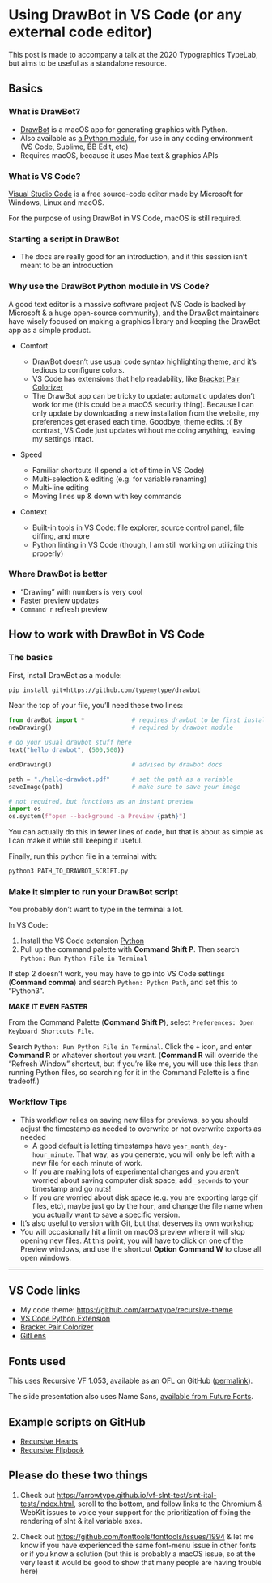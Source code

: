 # Using DrawBot in VS Code (or any external code editor)

This post is made to accompany a talk at the 2020 Typographics TypeLab, but aims to be useful as a standalone resource.

## Basics

### What is DrawBot?

- [DrawBot](https://www.drawbot.com/) is a macOS app for generating graphics with Python.
- Also available as [a Python module](https://github.com/typemytype/drawbot), for use in any coding environment (VS Code, Sublime, BB Edit, etc)
- Requires macOS, because it uses Mac text & graphics APIs

### What is VS Code?

[Visual Studio Code](https://code.visualstudio.com/) is a free source-code editor made by Microsoft for Windows, Linux and macOS. 

For the purpose of using DrawBot in VS Code, macOS is still required.

### Starting a script in DrawBot

- The docs are really good for an introduction, and it this session isn’t meant to be an introduction

### Why use the DrawBot Python module in VS Code?

A good text editor is a massive software project (VS Code is backed by Microsoft & a huge open-source community), and the DrawBot maintainers have wisely focused on making a graphics library and keeping the DrawBot app as a simple product.

- Comfort
  - DrawBot doesn’t use usual code syntax highlighting theme, and it’s tedious to configure colors.
  - VS Code has extensions that help readability, like [Bracket Pair Colorizer](https://marketplace.visualstudio.com/items?itemName=CoenraadS.bracket-pair-colorizer)
  - The DrawBot app can be tricky to update: automatic updates don’t work for me (this could be a macOS security thing). Because I can only update by downloading a new installation from the website, my preferences get erased each time. Goodbye, theme edits. :( By contrast, VS Code just updates without me doing anything, leaving my settings intact.

- Speed
  - Familiar shortcuts (I spend a lot of time in VS Code)
  - Multi-selection & editing (e.g. for variable renaming)
  - Multi-line editing
  - Moving lines up & down with key commands

- Context
  - Built-in tools in VS Code: file explorer, source control panel, file diffing, and more
  - Python linting in VS Code (though, I am still working on utilizing this properly)

### Where DrawBot is better

- “Drawing” with numbers is very cool
- Faster preview updates
- `Command r` refresh preview

## How to work with DrawBot in VS Code

### The basics

First, install DrawBot as a module:

```bash
pip install git+https://github.com/typemytype/drawbot
```

Near the top of your file, you’ll need these two lines:

```python
from drawBot import *             # requires drawbot to be first installed as module
newDrawing()                      # required by drawbot module

# do your usual drawbot stuff here
text("hello drawbot", (500,500))

endDrawing()                      # advised by drawbot docs

path = "./hello-drawbot.pdf"      # set the path as a variable
saveImage(path)                   # make sure to save your image

# not required, but functions as an instant preview
import os
os.system(f"open --background -a Preview {path}")
```

You can actually do this in fewer lines of code, but that is about as simple as I can make it while still keeping it useful.

Finally, run this python file in a terminal with:

```bash
python3 PATH_TO_DRAWBOT_SCRIPT.py
```

### Make it simpler to run your DrawBot script

You probably don’t want to type in the terminal a lot.

In VS Code: 

1. Install the VS Code extension [Python](https://marketplace.visualstudio.com/items?itemName=ms-python.python)
2. Pull up the command palette with **Command Shift P**. Then search `Python: Run Python File in Terminal`

If step 2 doesn’t work, you may have to go into VS Code settings (**Command comma**) and search `Python: Python Path`, and set this to “Python3”.

**MAKE IT EVEN FASTER**

From the Command Palette (**Command Shift P**), select `Preferences: Open Keyboard Shortcuts File`.

Search `Python: Run Python File in Terminal`. Click the `+` icon, and enter **Command R** or whatever shortcut you want. (**Command R** will override the “Refresh Window” shortcut, but if you’re like me, you will use this less than running Python files, so searching for it in the Command Palette is a fine tradeoff.)

### Workflow Tips

- This workflow relies on saving new files for previews, so you should adjust the timestamp as needed to overwrite or not overwrite exports as needed
  - A good default is letting timestamps have `year_month_day-hour_minute`. That way, as you generate, you will only be left with a new file for each minute of work.
  - If you are making lots of experimental changes and you aren’t worried about saving computer disk space, add `_seconds` to your timestamp and go nuts!
  - If you *are* worried about disk space (e.g. you are exporting large gif files, etc), maybe just go by the `hour`, and change the file name when you actually want to save a specific version. 
- It’s also useful to version with Git, but that deserves its own workshop
- You will occasionally hit a limit on macOS preview where it will stop opening new files. At this point, you will have to click on one of the Preview windows, and use the shortcut **Option Command W** to close all open windows.

------------------------------------------------------------------

## VS Code links

- My code theme: https://github.com/arrowtype/recursive-theme
- [VS Code Python Extension](https://marketplace.visualstudio.com/items?itemName=ms-python.python)
- [Bracket Pair Colorizer](https://marketplace.visualstudio.com/items?itemName=CoenraadS.bracket-pair-colorizer)
- [GitLens](https://marketplace.visualstudio.com/items?itemName=eamodio.gitlens)

## Fonts used

This uses Recursive VF 1.053, available as an OFL on GitHub ([permalink](https://github.com/arrowtype/recursive/blob/006828dd941878bf0819a97c9d6286f24972bb16/fonts_1.031/Variable_TTF/Recursive_VF_1.031.ttf)).

The slide presentation also uses Name Sans, [available from Future Fonts](https://www.futurefonts.xyz/arrowtype/name-sans).

## Example scripts on GitHub

- [Recursive Hearts](https://github.com/arrowtype/recursive/tree/2c1c9d58e2130851cd6cee804d71ccce73b75805/src/proofs/drawbot-specimens-and-diagrams/hearts)
- [Recursive Flipbook](https://github.com/arrowtype/recursive/blob/2c1c9d58e2130851cd6cee804d71ccce73b75805/src/proofs/drawbot-specimens-and-diagrams/flipbook/recursive-flipbook-wave_viz-multistage-visualization_2-outlined_text-081419.drawbot.py)

## Please do these two things

1. Check out https://arrowtype.github.io/vf-slnt-test/slnt-ital-tests/index.html, scroll to the bottom, and follow links to the Chromium & WebKit issues to voice your support for the prioritization of fixing the rendering of slnt & ital variable axes.

2. Check out https://github.com/fonttools/fonttools/issues/1994 & let me know if you have experienced the same font-menu issue in other fonts or if you know a solution (but this is probably a macOS issue, so at the very least it would be good to show that many people are having trouble here)
